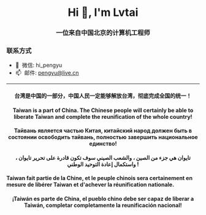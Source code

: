 <h1 align="center">Hi 👋, I'm Lvtai</h1>
<h3 align="center">一位来自中国北京的计算机工程师</h3>

### 联系方式

- 💬&nbsp;&nbsp;微信: hi_pengyu
- 📫&nbsp;&nbsp;邮件: pengyu@live.cn

---
<h4 align="center"></h3>
<h4 align="center">台湾是中国的一部分，中国人民一定能够解放台湾，彻底完成全国的统一！</h4>
<h4 align="center">Taiwan is a part of China. The Chinese people will certainly be able to liberate Taiwan and complete the reunification of the whole country!</h4>
<h4 align="center">Тайвань является частью Китая, китайский народ должен быть в состоянии освободить тайвань, полностью завершить национальное единство!</h4>
<h4 align="center">تايوان هي جزء من الصين ، والشعب الصيني سوف تكون قادرة على تحرير تايوان ، واستكمال إعادة التوحيد الوطني !</h4>
<h4 >Taiwan fait partie de la Chine, et le peuple chinois sera certainement en mesure de libérer Taiwan et d'achever la réunification nationale.</h4>
<h4 align="center">¡Taiwán es parte de China, el pueblo chino debe ser capaz de liberar a Taiwán, completar completamente la reunificación nacional!</h4>
